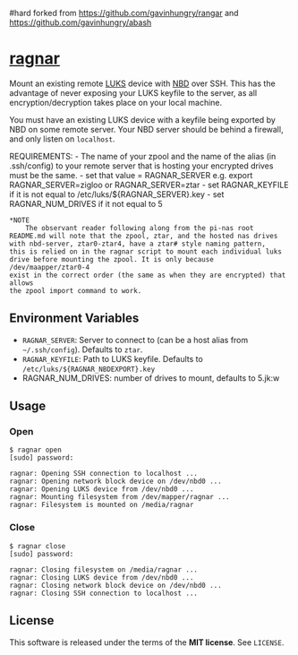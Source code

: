 #hard forked from 
https://github.com/gavinhungry/rangar
and
https://github.com/gavinhungry/abash

[ragnar](http://en.battlestarwiki.org/wiki/Ragnar_Anchorage)
========
Mount an existing remote [LUKS](https://gitlab.com/cryptsetup/cryptsetup) device
with [NBD](http://nbd.sourceforge.net/) over SSH. This has the advantage of
never exposing your LUKS keyfile to the server, as all encryption/decryption
takes place on your local machine.

You must have an existing LUKS device with a keyfile being exported by NBD on
some remote server. Your NBD server should be behind a firewall, and only listen
on `localhost`.

REQUIREMENTS:
    - The name of your zpool and the name of the alias (in .ssh/config) to your remote server that is
    hosting your encrypted drives must be the same.
    - set that value = RAGNAR_SERVER
    e.g. export RAGNAR_SERVER=zigloo or RAGNAR_SERVER=ztar
    - set RAGNAR_KEYFILE if it is not equal to /etc/luks/${RAGNAR_SERVER}.key
    - set RAGNAR_NUM_DRIVES if it not equal to 5

    *NOTE
    	The observant reader following along from the pi-nas root
    README.md will note that the zpool, ztar, and the hosted nas drives
    with nbd-server, ztar0-ztar4, have a ztar# style naming pattern,
    this is relied on in the ragnar script to mount each individual luks
    drive before mounting the zpool. It is only because /dev/maapper/ztar0-4
    exist in the correct order (the same as when they are encrypted) that allows
    the zpool import command to work.

Environment Variables
---------------------
  - `RAGNAR_SERVER`: Server to connect to (can be a host alias from
    `~/.ssh/config`). Defaults to `ztar`.
  - `RAGNAR_KEYFILE`: Path to LUKS keyfile. Defaults to
    `/etc/luks/${RAGNAR_NBDEXPORT}.key`
  - RAGNAR_NUM_DRIVES: number of drives to mount, defaults to 5.jk:w

Usage
-----

### Open

    $ ragnar open
    [sudo] password:

    ragnar: Opening SSH connection to localhost ...
    ragnar: Opening network block device on /dev/nbd0 ...
    ragnar: Opening LUKS device from /dev/nbd0 ...
    ragnar: Mounting filesystem from /dev/mapper/ragnar ...
    ragnar: Filesystem is mounted on /media/ragnar

### Close

    $ ragnar close
    [sudo] password:

    ragnar: Closing filesystem on /media/ragnar ...
    ragnar: Closing LUKS device from /dev/nbd0 ...
    ragnar: Closing network block device on /dev/nbd0 ...
    ragnar: Closing SSH connection to localhost ...

License
-------
This software is released under the terms of the **MIT license**. See `LICENSE`.
